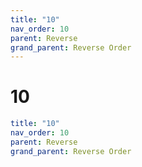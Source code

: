 ```yaml
---
title: "10"
nav_order: 10
parent: Reverse
grand_parent: Reverse Order
---
```


# 10

```yaml
title: "10"
nav_order: 10
parent: Reverse
grand_parent: Reverse Order
```

